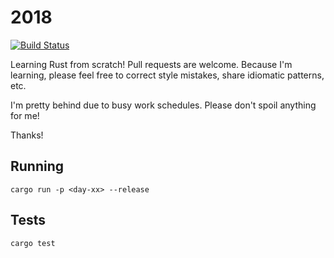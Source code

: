 # 2018

[![Build Status](https://travis-ci.org/poteto/advent-of-code-2018.svg?branch=master)](https://travis-ci.org/poteto/advent-of-code-2018)

Learning Rust from scratch! Pull requests are welcome. Because I'm learning, please feel free to correct style mistakes, share idiomatic patterns, etc.

I'm pretty behind due to busy work schedules. Please don't spoil anything for me!

Thanks!

## Running

```
cargo run -p <day-xx> --release
```

## Tests

```
cargo test
```
